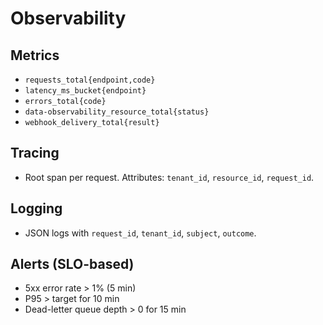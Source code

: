 # Observability

## Metrics
- `requests_total{endpoint,code}`
- `latency_ms_bucket{endpoint}`
- `errors_total{code}`
- `data-observability_resource_total{status}`
- `webhook_delivery_total{result}`

## Tracing
- Root span per request. Attributes: `tenant_id`, `resource_id`, `request_id`.

## Logging
- JSON logs with `request_id`, `tenant_id`, `subject`, `outcome`.

## Alerts (SLO-based)
- 5xx error rate > 1% (5 min)
- P95 > target for 10 min
- Dead-letter queue depth > 0 for 15 min
